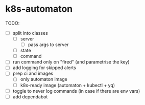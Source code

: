 # k8s-automaton

TODO:
- [ ] split into classes
    - [ ] server
        - [ ] pass args to server
    - [ ] state
    - [ ] command
- [ ] run command only on "fired" (and parametrise the key)
- [ ] add logging for skipped alerts
- [ ] prep ci and images
    - [ ] only automaton image
    - [ ] k8s-ready image (automaton + kubectl + yq)
- [ ] toggle to never log commands (in case if there are env vars)
- [ ] add dependabot
